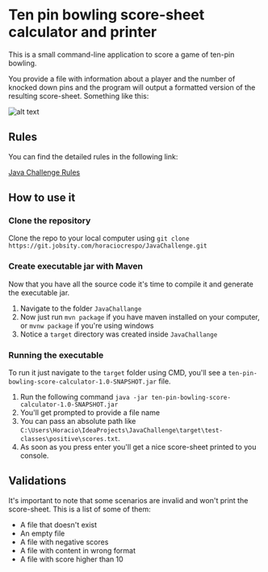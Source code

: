 # Ten pin bowling score-sheet calculator and printer

This is a small command-line application to score a game of ten-pin bowling.

You provide a file with information about a player and the number of knocked down pins and the program will output a formatted version of the resulting score-sheet. Something like this:

![alt text](https://git.jobsity.com/jobsity/JavaChallenge/-/wikis/uploads/ddef13d61c61c1b30785d864f011b0ea/image2.jpg)

## Rules

You can find the detailed rules in the following link:

[Java Challenge Rules](https://git.jobsity.com/jobsity/JavaChallenge/-/wikis/Java%20Challenge)

## How to use it

### Clone the repository
Clone the repo to your local computer using `git clone https://git.jobsity.com/horaciocrespo/JavaChallenge.git`  

### Create executable jar with Maven

Now that you have all the source code it's time to compile it and generate the executable jar.

1. Navigate to the folder `JavaChallange`
2. Now just run `mvn package` if you have maven installed on your computer, or `mvnw package` if you're using windows
3. Notice a `target` directory was created inside `JavaChallange`

### Running the executable

To run it just navigate to the `target` folder using CMD, you'll see a `ten-pin-bowling-score-calculator-1.0-SNAPSHOT.jar` file.

1. Run the following command `java -jar ten-pin-bowling-score-calculator-1.0-SNAPSHOT.jar`
2. You'll get prompted to provide a file name
3. You can pass an absolute path like `C:\Users\Horacio\IdeaProjects\JavaChallenge\target\test-classes\positive\scores.txt`.
4. As soon as you press enter you'll get a nice score-sheet printed to you console.

## Validations

It's important to note that some scenarios are invalid and won't print the score-sheet. This is a list of some of them:

* A file that doesn't exist
* An empty file
* A file with negative scores
* A file with content in wrong format
* A file with score higher than 10
